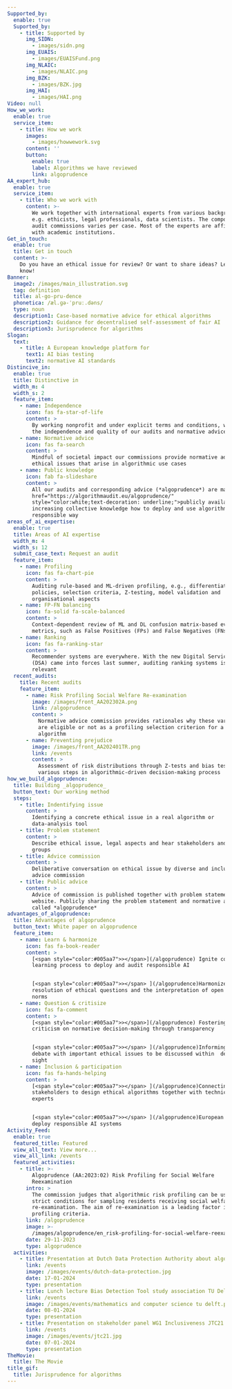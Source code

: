 ```yaml
---
Supported_by:
  enable: true
  Suported_by:
    - title: Supported by
      img_SIDN:
        - images/sidn.png
      img_EUAIS:
        - images/EUAISFund.png
      img_NLAIC:
        - images/NLAIC.png
      img_BZK:
        - images/BZK.jpg
      img_HAI:
        - images/HAI.png
Video: null
How_we_work:
  enable: true
  service_item:
    - title: How we work
      images:
        - images/howwework.svg
      content: ''
      button:
        enable: true
        label: Algorithms we have reviewed
        link: algoprudence
AA_expert_hub:
  enable: true
  service_item:
    - title: Who we work with
      content: >-
        We work together with international experts from various backgrounds,
        e.g. ethicists, legal professionals, data scientists. The composition of
        audit commissions varies per case. Most of the experts are affiliated
        with academic institutions.
Get_in_touch:
  enable: true
  title: Get in touch
  content: >-
    Do you have an ethical issue for review? Or want to share ideas? Let us
    know!
Banner:
  image2: /images/main_illustration.svg
  tag: definition
  title: al-go-pru-dence
  phonetica: /æl.ɡə-ˈpruː.dəns/
  type: noun
  description1: Case-based normative advice for ethical algorithms
  description2: Guidance for decentralised self-assessment of fair AI
  description3: Jurisprudence for algorithms
Slogan:
  text:
    - title: A European knowledge platform for
      text1: AI bias testing
      text2: normative AI standards
Distincive_in:
  enable: true
  title: Distinctive in
  width_m: 4
  width_s: 2
  feature_item:
    - name: Independence
      icon: fas fa-star-of-life
      content: >
        By working nonprofit and under explicit terms and conditions, we ensure
        the independence and quality of our audits and normative advice
    - name: Normative advice
      icon: fas fa-search
      content: >
        Mindful of societal impact our commissions provide normative advice on
        ethical issues that arise in algorithmic use cases
    - name: Public knowledge
      icon: fab fa-slideshare
      content: >
        All our audits and corresponding advice (*algoprudence*) are made <a
        href="https://algorithmaudit.eu/algoprudence/"
        style="color:white;text-decoration: underline;">publicly available</a>,
        increasing collective knowledge how to deploy and use algorithms in an
        responsible way
areas_of_ai_expertise:
  enable: true
  title: Areas of AI expertise
  width_m: 4
  width_s: 12
  submit_case_text: Request an audit
  feature_item:
    - name: Profiling
      icon: fas fa-chart-pie
      content: >
        Auditing rule-based and ML-driven profiling, e.g., differentiation
        policies, selection criteria, Z-testing, model validation and
        organisational aspects
    - name: FP-FN balancing
      icon: fa-solid fa-scale-balanced
      content: >
        Context-dependent review of ML and DL confusion matrix-based evaluation
        metrics, such as False Positives (FPs) and False Negatives (FNs)
    - name: Ranking
      icon: fas fa-ranking-star
      content: >
        Recommender systems are everywhere. With the new Digital Services Act
        (DSA) came into forces last summer, auditing ranking systems is highly
        relevant
  recent_audits:
    title: Recent audits
    feature_item:
      - name: Risk Profiling Social Welfare Re-examination
        image: /images/front_AA202302A.png
        link: /algoprudence
        content: >
          Normative advice commission provides rationales why these variables
          are eligible or not as a profiling selection criterion for a xgboost
          algorithm
      - name: Preventing prejudice
        image: /images/front_AA202401TR.png
        link: /events
        content: >
          Assessment of risk distributions through Z-tests and bias test for
          various steps in algorithmic-driven decision-making process
how_we_build_algoprudence:
  title: Building _algoprudence_
  button_text: Our working method
  steps:
    - title: Indentifying issue
      content: >
        Identifying a concrete ethical issue in a real algorithm or
        data-analysis tool
    - title: Problem statement
      content: >
        Describe ethical issue, legal aspects and hear stakeholders and affected
        groups
    - title: Advice commission
      content: >
        Deliberative conversation on ethical issue by diverse and inclusive
        advice commission
    - title: Public advice
      content: >
        Advice of commission is published together with problem statement on our
        website. Publicly sharing the problem statement and normative advice is
        called *algoprudence*
advantages_of_algoprudence:
  title: Advantages of algoprudence
  button_text: White paper on algoprudence
  feature_item:
    - name: Learn & harmonize
      icon: fas fa-book-reader
      content: >
        [<span style="color:#005aa7">></span>](/algoprudence) Ignite collective
        learning process to deploy and audit responsible AI


        [<span style="color:#005aa7">></span> ](/algoprudence)Harmonizes the
        resolution of ethical questions and the interpretation of open legal
        norms
    - name: Question & critisize
      icon: fas fa-comment
      content: >
        [<span style="color:#005aa7">></span>](/algoprudence) Fostering
        criticism on normative decision-making through transparency


        [<span style="color:#005aa7">></span> ](/algoprudence)Informing public
        debate with important ethical issues to be discussed within  democratic
        sight
    - name: Inclusion & participation
      icon: fas fa-hands-helping
      content: >
        [<span style="color:#005aa7">></span> ](/algoprudence)Connecting various
        stakeholders to design ethical algorithms together with technical
        experts


        [<span style="color:#005aa7">></span> ](/algoprudence)European answer to
        deploy responsible AI systems
Activity_Feed:
  enable: true
  featured_title: Featured
  view_all_text: View more...
  view_all_link: /events
  featured_activities:
    - title: >-
        Algoprudence (AA:2023:02) Risk Profiling for Social Welfare
        Reexamination 
      intro: >
        The commission judges that algorithmic risk profiling can be used under
        strict conditions for sampling residents receiving social welfare for
        re-examination. The aim of re-examination is a leading factor in judging
        profiling criteria.
      link: /algoprudence
      image: >-
        /images/algoprudence/en_risk-profiling-for-social-welfare-reexamination-aa202302.png
      date: 29-11-2023
      type: algoprudence
  activities:
    - title: Presentation at Dutch Data Protection Authority about algoprudence
      link: /events
      image: /images/events/dutch-data-protection.jpg
      date: 17-01-2024
      type: presentation
    - title: Lunch lecture Bias Detection Tool study association TU Delft
      link: /events
      image: /images/events/mathematics and computer science tu delft.png
      date: 08-01-2024
      type: presentation
    - title: Presentation on stakeholder panel WG1 Inclusiveness JTC21
      link: /events
      image: /images/events/jtc21.jpg
      date: 07-01-2024
      type: presentation
TheMovie:
  title: The Movie
title_gif:
  title: Jurisprudence for algorithms
---
```







































































